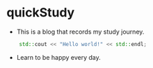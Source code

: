# quickStudy

- This is a blog that records my study journey.


``` c++
    std::cout << "Hello world!" << std::endl;
```

* Learn to be happy every day.